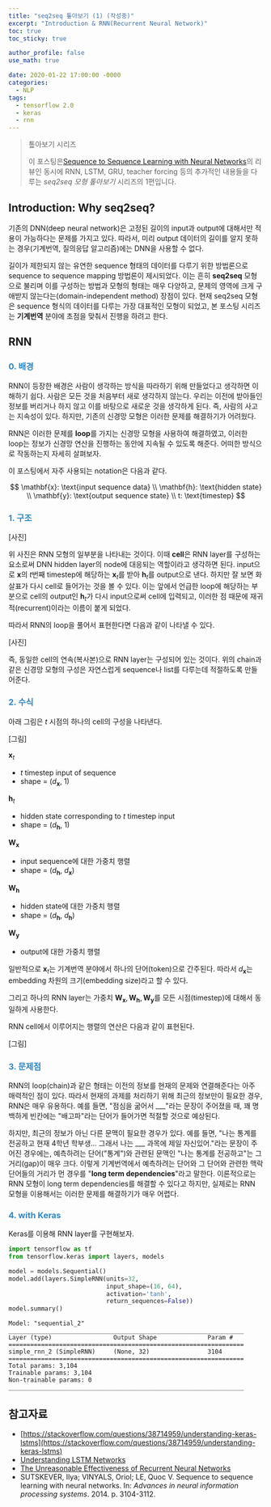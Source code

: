 ```yaml
---
title: "seq2seq 톺아보기 (1) (작성중)"
excerpt: "Introduction & RNN(Recurrent Neural Network)"
toc: true
toc_sticky: true

author_profile: false
use_math: true

date: 2020-01-22 17:00:00 -0000
categories: 
  - NLP
tags:
  - tensorflow 2.0
  - keras
  - rnn
---
```

> 톺아보기 시리즈
> 
> 이 포스팅은[Sequence to Sequence Learning with Neural Networks](https://arxiv.org/abs/1409.3215)의 리뷰인 동시에 RNN, LSTM, GRU, teacher forcing 등의 추가적인 내용들을 다루는 *seq2seq 모형 톺아보기* 시리즈의 1편입니다.

## Introduction: Why seq2seq?

기존의 DNN(deep neural network)은 고정된 길이의 input과 output에 대해서만 적용이 가능하다는 문제를 가지고 있다. 따라서, 미리 output 데이터의 길이를 알지 못하는 경우(기계번역, 질의응답 알고리즘)에는 DNN을 사용할 수 없다. 

길이가 제한되지 않는 유연한 sequence 형태의 데이터를 다루기 위한 방법론으로 sequence to sequence mapping 방법론이 제시되었다. 이는 흔히 **seq2seq** 모형으로 불리며 이를 구성하는 방법과 모형의 형태는 매우 다양하고, 문제의 영역에 크게 구애받지 않는다는(domain-independent method) 장점이 있다. 현재 seq2seq 모형은 sequence 형식의 데이터를 다루는 가장 대표적인 모형이 되었고, 본 포스팅 시리즈는 **기계번역** 분야에 초점을 맞춰서 진행을 하려고 한다.

## RNN 

### <span style="color:#2E86C1;">0. 배경</span>

RNN이 등장한 배경은 사람이 생각하는 방식을 따라하기 위해 만들었다고 생각하면 이해하기 쉽다. 사람은 모든 것을 처음부터 새로 생각하지 않는다. 우리는 이전에 받아들인 정보를 버리거나 하지 않고 이를 바탕으로 새로운 것을 생각하게 된다. 즉, 사람의 사고는 지속성이 있다. 하지만, 기존의 신경망 모형은 이러한 문제를 해결하기가 어려웠다. 

RNN은 이러한 문제를 **loop**를 가지는 신경망 모형을 사용하여 해결하였고, 이러한 loop는 정보가 신경망 연산을 진행하는 동안에 지속될 수 있도록 해준다. 어떠한 방식으로 작동하는지 자세히 살펴보자.

이 포스팅에서 자주 사용되는 notation은 다음과 같다.

$$
\mathbf{x}: \text{input sequence data} \\
\mathbf{h}: \text{hidden state} \\
\mathbf{y}: \text{output sequence state} \\
t: \text{timestep}
$$

### <span style="color:#2E86C1;">1. 구조</span>

[사진]

위 사진은 RNN  모형의 일부분을 나타내는 것이다. 이때 **cell**은 RNN layer를 구성하는 요소로써 DNN hidden layer의 node에 대응되는 역할이라고 생각하면 된다. input으로 $\mathbf{x}$의 $t$번째 timestep에 해당하는 $\mathbf{x}_t$를 받아 $\mathbf{h}_t$를 output으로 낸다. 하지만 잘 보면 화살표가 다시 cell로 들어가는 것을 볼 수 있다. 이는 앞에서 언급한 loop에 해당하는 부분으로 cell의 output인 $\mathbf{h}_t$가 다시 input으로써 cell에 입력되고, 이러한 점 때문에 재귀적(recurrent)이라는 이름이 붙게 되었다.

따라서 RNN의 loop을 풀어서 표현한다면 다음과 같이 나타낼 수 있다. 

[사진]

즉, 동일한 cell의 연속(복사본)으로 RNN layer는 구성되어 있는 것이다. 위의 chain과 같은 신경망 모형의 구성은 자연스럽게 sequence나 list를 다루는데 적절하도록 만들어준다.

### <span style="color:#2E86C1;">2. 수식</span>

아래 그림은 $t$ 시점의 하나의 cell의 구성을 나타낸다.

[그림]

$\mathbf{x}_t$ 

- $t$ timestep input of sequence
- shape = ($d_{\mathbf{x}}$, 1)

$\mathbf{h}_{t}$

- hidden state corresponding to $t$ timestep input
- shape = ($d_{\mathbf{h}}$, 1)

$\mathbf{W}_\mathbf{x}$

- input sequence에 대한 가중치 행렬
- shape = ($d_{\mathbf{h}}$, $d_{\mathbf{x}}$) 

$\mathbf{W}_\mathbf{h}$

- hidden state에 대한 가중치 행렬
- shape = ($d_{\mathbf{h}}$, $d_{\mathbf{h}}$) 

$\mathbf{W}_\mathbf{y}$

- output에 대한 가중치 행렬

일반적으로 $\mathbf{x}_t$는 기계번역 분야에서 하나의 단어(token)으로 간주된다. 따라서 $d_{\mathbf{x}}$는 embedding 차원의 크기(embedding size)라고 할 수 있다.

 그리고 하나의 RNN layer는 가중치 $\mathbf{W}_\mathbf{x}, \mathbf{W}_\mathbf{h}, \mathbf{W}_\mathbf{y}$를 모든 시점(timestep)에 대해서 동일하게 사용한다.

RNN cell에서 이루어지는 행렬의 연산은 다음과 같이 표현된다.

[그림]

### <span style="color:#2E86C1;">3. 문제점</span>

RNN의 loop(chain)과 같은 형태는 이전의 정보를 현재의 문제와 연결해준다는 아주 매력적인 점이 있다. 따라서 현재의 과제를 처리하기 위해 최근의 정보만이 필요한 경우, RNN은 매우 유용하다. 예를 들면, "점심을 굶어서 ___"라는 문장이 주어졌을 때, 꽤 명백하게 빈칸에는 "배고파"라는 단어가 들어가면 적절할 것으로 예상된다.

하지만, 최근의 정보가 아닌 다른 문맥이 필요한 경우가 있다. 예를 들면, "나는 통계를 전공하고 현재 4학년 학부생... 그래서 나는 ___ 과목에 제일 자신있어."라는 문장이 주어진 경우에는, 예측하려는 단어("통계")와 관련된 문맥인 "나는 통계를 전공하고"는 그 거리(gap)이 매우 크다. 이렇게 기계번역에서 예측하려는 단어와 그 단어와 관련한 맥락 단어들의 거리가 먼 경우를 "**long term dependencies**"라고 말한다. 이론적으로는 RNN 모형이 long term dependencies를 해결할 수 있다고 하지만, 실제로는 RNN 모형을 이용해서는 이러한 문제를 해결하기가 매우 어렵다. 

### <span style="color:#2E86C1;">4. with Keras</span>

Keras를 이용해 RNN layer를 구현해보자.

```python
import tensorflow as tf
from tensorflow.keras import layers, models

model = models.Sequential()
model.add(layers.SimpleRNN(units=32,
                           input_shape=(16, 64),
                           activation='tanh',
                           return_sequences=False))
model.summary()
```
```
Model: "sequential_2"
_________________________________________________________________
Layer (type)                 Output Shape              Param #   
=================================================================
simple_rnn_2 (SimpleRNN)     (None, 32)                3104      
=================================================================
Total params: 3,104
Trainable params: 3,104
Non-trainable params: 0
_________________________________________________________________
```


## 참고자료
- [https://stackoverflow.com/questions/38714959/understanding-keras-lstms](https://stackoverflow.com/questions/38714959/understanding-keras-lstms)
- [Understanding LSTM Networks](https://colah.github.io/posts/2015-08-Understanding-LSTMs/)
- [The Unreasonable Effectiveness of Recurrent Neural Networks](https://karpathy.github.io/2015/05/21/rnn-effectiveness/)
- SUTSKEVER, Ilya; VINYALS, Oriol; LE, Quoc V. Sequence to sequence learning with neural networks. In: _Advances in neural information processing systems_. 2014. p. 3104-3112.
<!--stackedit_data:
eyJoaXN0b3J5IjpbMTUyNDEyNDMyMiwtMTg2OTI2NzI3OCwtMT
Q1MTQxMjU2NSwxODczMjk4ODc3LDE4NDc2OTI2NTIsLTE0ODE1
NDAyNDIsNjAxNDAxMDY2LDEzMzU5MDY5NDgsLTEyNzk0Mzk3ND
EsLTE5Mjc2MzcxNTIsLTEwMzA0ODM1NzRdfQ==
-->